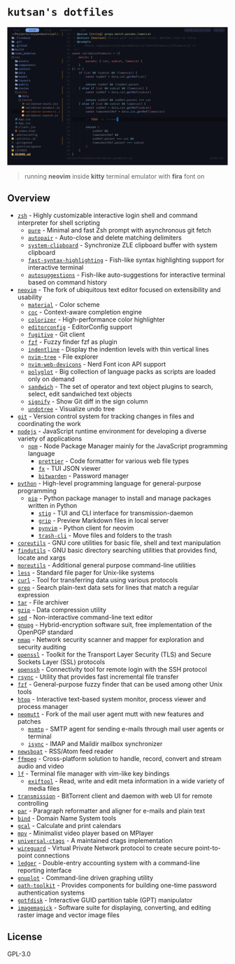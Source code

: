 # `kutsan's dotfiles`

![screenshot](https://raw.githubusercontent.com/kutsan/dotfiles/master/.github/screenshot.png)

> running **neovim** inside **kitty** terminal emulator with **fira** font on

## Overview

- [`zsh`](https://github.com/zsh-users/zsh) - Highly customizable interactive login shell and command interpreter for shell scripting
  - [`pure`](https://github.com/sindresorhus/pure) - Minimal and fast Zsh prompt with asynchronous git fetch
  - [`autopair`](https://github.com/hlissner/zsh-autopair) - Auto-close and delete matching delimiters
  - [`system-clipboard`](https://github.com/kutsan/zsh-system-clipboard) - Synchronize ZLE clipboard buffer with system clipboard
  - [`fast-syntax-highlighting`](https://github.com/zdharma/fast-syntax-highlighting) - Fish-like syntax highlighting support for interactive terminal
  - [`autosuggestions`](https://github.com/zsh-users/zsh-autosuggestions) - Fish-like auto-suggestions for interactive terminal based on command history
- [`neovim`](https://github.com/neovim/neovim) - The fork of ubiquitous text editor focused on extensibility and usability
  - [`material`](https://github.com/kaicataldo/material.vim) - Color scheme
  - [`coc`](https://github.com/neoclide/coc.nvim) - Context-aware completion engine
  - [`colorizer`](https://github.com/norcalli/nvim-colorizer.lua) - High-performance color highlighter
  - [`editorconfig`](https://github.com/editorconfig/editorconfig-vim) - EditorConfig support
  - [`fugitive`](https://github.com/tpope/vim-fugitive) - Git client
  - [`fzf`](https://github.com/junegunn/fzf.vim) - Fuzzy finder fzf as plugin
  - [`indentline`](https://github.com/Yggdroot/indentLine) - Display the indention levels with thin vertical lines
  - [`nvim-tree`](https://github.com/kyazdani42/nvim-tree.lua) - File explorer
  - [`nvim-web-devicons`](https://github.com/kyazdani42/nvim-web-devicons) - Nerd Font icon API support
  - [`polyglot`](https://github.com/sheerun/vim-polyglot) - Big collection of language packs as scripts are loaded only on demand
  - [`sandwich`](https://github.com/machakann/vim-sandwich) - The set of operator and text object plugins to search, select, edit sandwiched text objects
  - [`signify`](https://github.com/mhinz/vim-signify) - Show Git diff in the sign column
  - [`undotree`](https://github.com/mbbill/undotree) - Visualize undo tree
- [`git`](https://git-scm.com) - Version control system for tracking changes in files and coordinating the work
- [`nodejs`](https://nodejs.org) - JavaScript runtime environment for developing a diverse variety of applications
  - [`npm`](https://www.npmjs.com) - Node Package Manager mainly for the JavaScript programming language
    - [`prettier`](https://github.com/prettier/prettier) - Code formatter for various web file types
    - [`fx`](https://github.com/antonmedv/fx) - TUI JSON viewer
    - [`bitwarden`](https://github.com/bitwarden/cli) - Password manager
- [`python`](https://www.python.org) - High-level programming language for general-purpose programming
  - [`pip`](https://pypi.org) - Python package manager to install and manage packages written in Python
    - [`stig`](https://github.com/rndusr/stig) - TUI and CLI interface for transmission-daemon
    - [`grip`](https://github.com/joeyespo/grip) - Preview Markdown files in local server
    - [`pynvim`](https://github.com/neovim/pynvim) - Python client for neovim
    - [`trash-cli`](https://github.com/andreafrancia/trash-cli) - Move files and folders to the trash
- [`coreutils`](https://www.gnu.org/software/coreutils/coreutils.html) - GNU core utilities for basic file, shell and text manipulation
- [`findutils`](https://www.gnu.org/software/findutils) - GNU basic directory searching utilities that provides find, locate and xargs
- [`moreutils`](https://joeyh.name/code/moreutils) - Additional general purpose command-line utilities
- [`less`](http://www.greenwoodsoftware.com/less) - Standard file pager for Unix-like systems
- [`curl`](https://github.com/curl/curl) - Tool for transferring data using various protocols
- [`grep`](https://www.gnu.org/software/grep) - Search plain-text data sets for lines that match a regular expression
- [`tar`](https://www.gnu.org/software/tar) - File archiver
- [`gzip`](https://www.gnu.org/software/gzip) - Data compression utility
- [`sed`](https://www.gnu.org/software/sed) - Non-interactive command-line text editor
- [`gnupg`](https://www.gnupg.org) - Hybrid-encryption software suit, free implementation of the OpenPGP standard
- [`nmap`](https://github.com/nmap/nmap) - Network security scanner and mapper for exploration and security auditing
- [`openssl`](https://github.com/openssl/openssl) - Toolkit for the Transport Layer Security (TLS) and Secure Sockets Layer (SSL) protocols
- [`openssh`](https://www.openssh.com) - Connectivity tool for remote login with the SSH protocol
- [`rsync`](https://rsync.samba.org) - Utility that provides fast incremental file transfer
- [`fzf`](https://github.com/junegunn/fzf) - General-purpose fuzzy finder that can be used among other Unix tools
- [`htop`](https://github.com/hishamhm/htop) - Interactive text-based system monitor, process viewer and process manager
- [`neomutt`](https://github.com/neomutt/neomutt) - Fork of the mail user agent mutt with new features and patches
  - [`msmtp`](http://msmtp.sourceforge.net) - SMTP agent for sending e-mails through mail user agents or terminal
  - [`isync`](https://isync.sourceforge.io) - IMAP and Maildir mailbox synchronizer
- [`newsboat`](https://github.com/newsboat/newsboat) - RSS/Atom feed reader
- [`ffmpeg`](https://github.com/FFmpeg/FFmpeg) - Cross-platform solution to handle, record, convert and stream audio and video
- [`lf`](https://github.com/gokcehan/lf) - Terminal file manager with vim-like key bindings
  - [`exiftool`](http://www.sno.phy.queensu.ca/~phil/exiftool) - Read, write and edit meta information in a wide variety of media files
- [`transmission`](https://github.com/transmission/transmission) - BitTorrent client and daemon with web UI for remote controlling
- [`par`](https://github.com/sergi/par) - Paragraph reformatter and aligner for e-mails and plain text
- [`bind`](https://source.isc.org/cgi-bin/gitweb.cgi) - Domain Name System tools
- [`gcal`](https://www.gnu.org/software/gcal) - Calculate and print calendars
- [`mpv`](https://github.com/mpv-player/mpv) - Minimalist video player based on MPlayer
- [`universal-ctags`](https://github.com/universal-ctags/ctags) - A maintained ctags implementation
- [`wireguard`](https://github.com/WireGuard/wireguard-go) - Virtual Private Network protocol to create secure point-to-point connections
- [`ledger`](https://github.com/ledger/ledger) - Double-entry accounting system with a command-line reporting interface
- [`gnuplot`](https://github.com/gnuplot/gnuplot) - Command-line driven graphing utility
- [`oath-toolkit`](https://www.nongnu.org/oath-toolkit) - Provides components for building one-time password authentication systems
- [`gptfdisk`](https://www.rodsbooks.com/gdisk) - Interactive GUID partition table (GPT) manipulator
- [`imagemagick`](https://imagemagick.org) - Software suite for displaying, converting, and editing raster image and vector image files

## License

GPL-3.0
